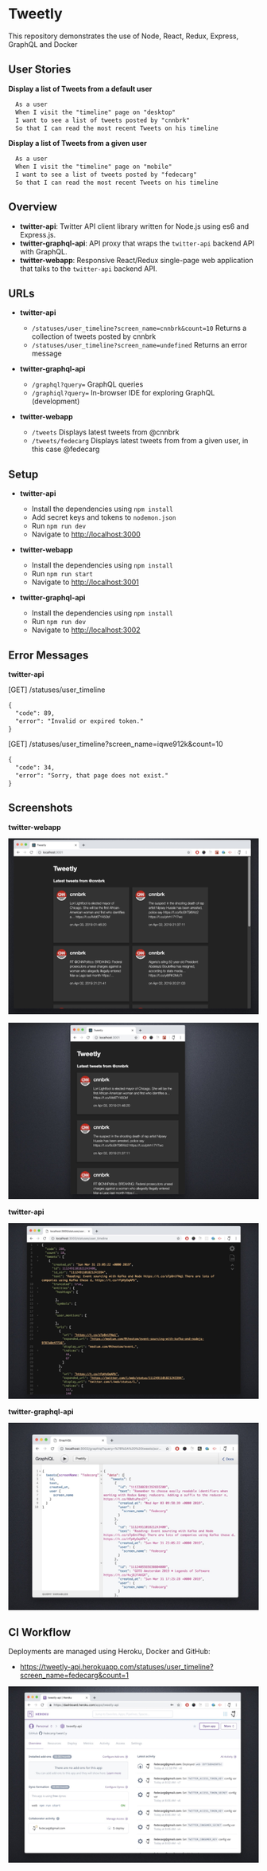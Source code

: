 # Tweetly

This repository demonstrates the use of Node, React, Redux, Express, GraphQL and Docker

## User Stories

**Display a list of Tweets from a default user**
```
  As a user
  When I visit the "timeline" page on "desktop"
  I want to see a list of tweets posted by "cnnbrk"
  So that I can read the most recent Tweets on his timeline
```

**Display a list of Tweets from a given user**
```
  As a user
  When I visit the "timeline" page on "mobile"
  I want to see a list of tweets posted by "fedecarg"
  So that I can read the most recent Tweets on his timeline
```

## Overview

* **twitter-api**: Twitter API client library written for Node.js using es6 and Express.js.
* **twitter-graphql-api**: API proxy that wraps the `twitter-api` backend API with GraphQL.
* **twitter-webapp**: Responsive React/Redux single-page web application that talks to the `twitter-api` backend API.

## URLs

* **twitter-api**
  - `/statuses/user_timeline?screen_name=cnnbrk&count=10` Returns a collection of tweets posted by cnnbrk
  - `/statuses/user_timeline?screen_name=undefined` Returns an error message

* **twitter-graphql-api**
  - `/graphql?query=` GraphQL queries
  - `/graphiql?query=` In-browser IDE for exploring GraphQL (development)

* **twitter-webapp**
  - `/tweets` Displays latest tweets from @cnnbrk
  - `/tweets/fedecarg` Displays latest tweets from from a given user, in this case @fedecarg
  
## Setup

* **twitter-api**
  - Install the dependencies using `npm install`
  - Add secret keys and tokens to `nodemon.json`
  - Run `npm run dev`
  - Navigate to [http://localhost:3000](http://localhost:3000)

* **twitter-webapp**
  - Install the dependencies using `npm install`
  - Run `npm run start`
  - Navigate to [http://localhost:3001](http://localhost:3001)
  
* **twitter-graphql-api**
  - Install the dependencies using `npm install`
  - Run `npm run dev`
  - Navigate to [http://localhost:3002](http://localhost:3002)

## Error Messages

**twitter-api**

[GET] /statuses/user_timeline
```
{
  "code": 89,
  "error": "Invalid or expired token."
}
```
[GET] /statuses/user_timeline?screen_name=iqwe912k&count=10
```
{
  "code": 34,
  "error": "Sorry, that page does not exist."
}
```

## Screenshots

**twitter-webapp**

![Desktop](https://raw.githubusercontent.com/fedecarg/tweetly/master/screenshot01.jpg)

![Mobile](https://raw.githubusercontent.com/fedecarg/tweetly/master/screenshot02.jpg)

**twitter-api**

![Twitter API](https://raw.githubusercontent.com/fedecarg/tweetly/master/screenshot03.jpg)

**twitter-graphql-api**

![GraphQL API](https://raw.githubusercontent.com/fedecarg/tweetly/master/screenshot04.jpg)

## CI Workflow

Deployments are managed using Heroku, Docker and GitHub:
* https://tweetly-api.herokuapp.com/statuses/user_timeline?screen_name=fedecarg&count=1

![Heroku](https://raw.githubusercontent.com/fedecarg/tweetly/master/screenshot05.jpg)

